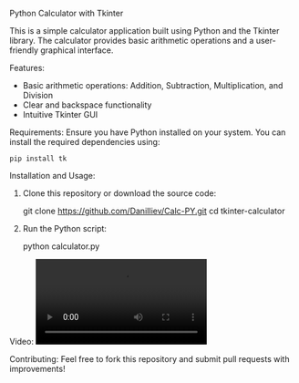 Python Calculator with Tkinter

This is a simple calculator application built using Python and the Tkinter library. The calculator provides basic arithmetic operations and a user-friendly graphical interface.

Features:
- Basic arithmetic operations: Addition, Subtraction, Multiplication, and Division
- Clear and backspace functionality
- Intuitive Tkinter GUI

Requirements:
Ensure you have Python installed on your system. You can install the required dependencies using:

    pip install tk

Installation and Usage:
1. Clone this repository or download the source code:
   
    git clone https://github.com/DaniIliev/Calc-PY.git
    cd tkinter-calculator

2. Run the Python script:

    python calculator.py

Video:
![Calculator Demo](/video/demo.mp4)

Contributing:
Feel free to fork this repository and submit pull requests with improvements!

